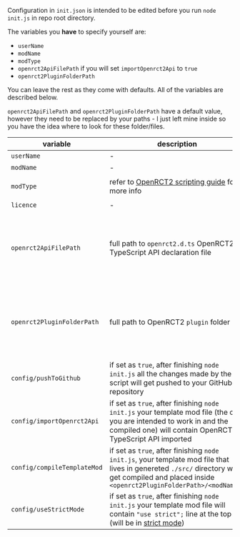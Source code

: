 Configuration in `init.json` is intended to be edited before you run `node init.js` in repo root directory.

The variables you **have** to specify yourself are:
- `userName`
- `modName`
- `modType`
- `openrct2ApiFilePath` if you will set `importOpenrct2Api` to `true`
- `openrct2PluginFolderPath`

You can leave the rest as they come with defaults. All of the variables are described below.

`openrct2ApiFilePath` and `openrct2PluginFolderPath` have a default value, however they need to be replaced by your paths - I just left mine inside so you have the idea where to look for these folder/files.

|variable|description|requires editing?|type|value
|--|--|--|--|--|
|`userName`|-|yes|string|any
|`modName`|-|yes|string|any
|`modType`|refer to [OpenRCT2 scripting guide](https://github.com/OpenRCT2/OpenRCT2/blob/develop/distribution/scripting.md) for more info|yes|string|`remote` or `local`
|`licence`|-|no (default: `'MIT'`)|string|any
|`openrct2ApiFilePath`|full path to `openrct2.d.ts` OpenRCT2 TypeScript API declaration file|yes, if `config/importOpenrct2Api` set to `true`|string|any (it needs to be a valid path for it to work)
|`openrct2PluginFolderPath`|full path to OpenRCT2 `plugin` folder|yes|string|any (it needs to be a valid path for it to work)|
`config/pushToGithub`|if set as `true`, after finishing `node init.js` all the changes made by the script will get pushed to your GitHub repository|no (default: `false`)|boolean|`true` or `false`|
|`config/importOpenrct2Api`|if set as `true`, after finishing `node init.js` your template mod file (the one you are intended to work in and the compiled one) will contain OpenRCT2 TypeScript API imported|no (default: `true`)|boolean|`true` or `false`|
|`config/compileTemplateMod`|if set as `true`, after finishing `node init.js`, your template mod file that lives in genereted `./src/` directory will get compiled and placed inside `<openrct2PluginFolderPath>/<modName>/`|no (default: `true`)|boolean|`true` or `false`|
|`config/useStrictMode`|if set as `true`, after finishing `node init.js` your template mod file will contain `"use strict";` line at the top (will be in [strict mode](https://developer.mozilla.org/en-US/docs/Web/JavaScript/Reference/Strict_mode))| no (default:`false`)|boolean|`true` or `false`|
